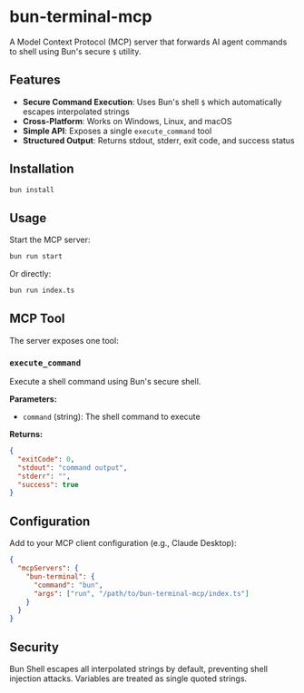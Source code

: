 # bun-terminal-mcp

A Model Context Protocol (MCP) server that forwards AI agent commands to shell using Bun's secure `$` utility.

## Features

- **Secure Command Execution**: Uses Bun's shell `$` which automatically escapes interpolated strings
- **Cross-Platform**: Works on Windows, Linux, and macOS
- **Simple API**: Exposes a single `execute_command` tool
- **Structured Output**: Returns stdout, stderr, exit code, and success status

## Installation

```bash
bun install
```

## Usage

Start the MCP server:

```bash
bun run start
```

Or directly:

```bash
bun run index.ts
```

## MCP Tool

The server exposes one tool:

### `execute_command`

Execute a shell command using Bun's secure shell.

**Parameters:**
- `command` (string): The shell command to execute

**Returns:**
```json
{
  "exitCode": 0,
  "stdout": "command output",
  "stderr": "",
  "success": true
}
```

## Configuration

Add to your MCP client configuration (e.g., Claude Desktop):

```json
{
  "mcpServers": {
    "bun-terminal": {
      "command": "bun",
      "args": ["run", "/path/to/bun-terminal-mcp/index.ts"]
    }
  }
}
```

## Security

Bun Shell escapes all interpolated strings by default, preventing shell injection attacks. Variables are treated as single quoted strings.
